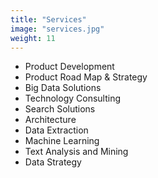```yaml
---
title: "Services"
image: "services.jpg"
weight: 11
---
```

<!-- <div align="left">PRODUCT</div> -->

* Product Development   
* Product Road Map & Strategy  
* Big Data Solutions  
* Technology Consulting  
* Search Solutions  
* Architecture  
* Data Extraction  
* Machine Learning  
* Text Analysis and Mining  
* Data Strategy   



